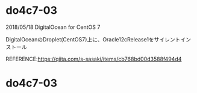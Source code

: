# do4c7-03
2018/05/18
DigitalOcean for CentOS 7


DigitalOceanのDroplet(CentOS7)上に、Oracle12cRelease1をサイレントインストール

REFERENCE:https://qiita.com/s-sasaki/items/cb768bd00d3588f494d4

# do4c7-03
